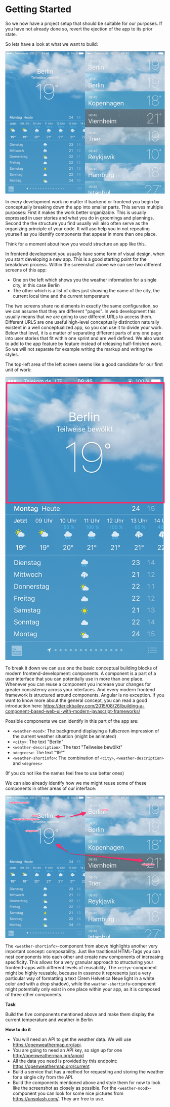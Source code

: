# Getting Started

So we now have a project setup that should be suitable for our purposes. If you have not already done so, 
revert the ejection of the app to its prior state. 

So lets have a look at what we want to build:

![Screens](../assets/screens.png)

In every development work no matter if backend or frontend you begin by conceptually breaking down the app
into smaller parts. This serves multiple purposes: First it makes the work better organizable. This is usually expressed
in user stories and what you do in groomings and plannings. Second the the structure you find usually will also often serve
as the organizing principle of your code.  It will aso help you in not repeating yourself as you identify components 
that appear in more than one place.

Think for a moment about how you would structure an app like this.

In frontend development you usually have some form of visual design, when you start developing a new app. This is a good
starting point for the breakdown process. 
Within the screenshot above we can see two different screens of this app: 

* One on the left which shows you the weather information for a single city, in this case Berlin
* The other which is a list of cities just showing the name of the city, the current local time and the current temperature

The two screens share no elements in exactly the same configuration, so we can assume that they are different "pages".
In web development this usually means that we are going to use different URLs to access them. Different URLS are one 
useful high-level conceptually distinction naturally existent in a well conceptualized app, so you can use it to divide
your work. Below that level, it is a matter of separating different parts of any one page into user stories 
that fit within one sprint and are well defined. We also want to add to the app feature by feature instead of releasing 
half-finished work. So we will not separate for example writing the markup and writing the styles.

The top-left area of the left screen seems like a good candidate for our first unit of work: 

![First Step](../assets/weather_for_city_current.png)

To break it down we can use one the basic conceptual building blocks of modern frontend-development: components. A component
is a part of a user interface that you can potentially use in more than one place. Whenever you can reuse a component
you increase your changes for greater consistency across your interfaces. And every modern frontend framework is structured
around components. Angular is no exception. If you want to know more about the general concept,
you can read a good introduction here: https://derickbailey.com/2015/08/26/building-a-component-based-web-ui-with-modern-javascript-frameworks/

Possible components we can identify in this part of the app are:

* `<weather-mood>`: The background displaying a fullscreen impression of the current weather situation (might be animated)
* `<city>`: The text "Berlin"
* `<weather-description>`: The text "Teilweise bewölkt"
* `<degrees>`: The text "19°"
* `<weather-shortinfo>`: The combination of `<city>`, `<weather-description>` and `<degrees>`

(If you do not like the names feel free to use better ones)

We can also already identify how we me might reuse some of these components in other areas of our interface:

![First Step](../assets/screens_reuse.png)

The `<weather-shortinfo>`-component from above highlights another very important concept: composability. 
Just like traditional HTML-Tags you can nest components into each other and create new components of increasing specificity. 
This allows for a very granular approach to structuring your frontend-apps with different levels of reusability. 
The `<city>`-component might be highly reusable, because in 
essence it represents just a very particular way of formatting a text (3rem Helvetica Neue light in a white color
and with a drop shadow), while the `weather-shortinfo`-component might potentially only exist in one place within your
app, as it is composed of three other components. 

**Task**

Build the five components mentioned above and make them display the current temperature and weather in Berlin

**How to do it**

* You will need an API to get the weather data. We will use https://openweathermap.org/api. 
* You are going to need an API key, so sign up for one http://openweathermap.org/appid
* All the data you need is provided by this endpoint: https://openweathermap.org/current
* Build a service that has a method for requesting and storing the weather for a single city from the API.
* Build the components mentioned above and style them for now to look like the screenshot as closely as possible. For the
`<weather-mood>`-component you can look for some nice pictures from https://unsplash.com/. They are free to use.
